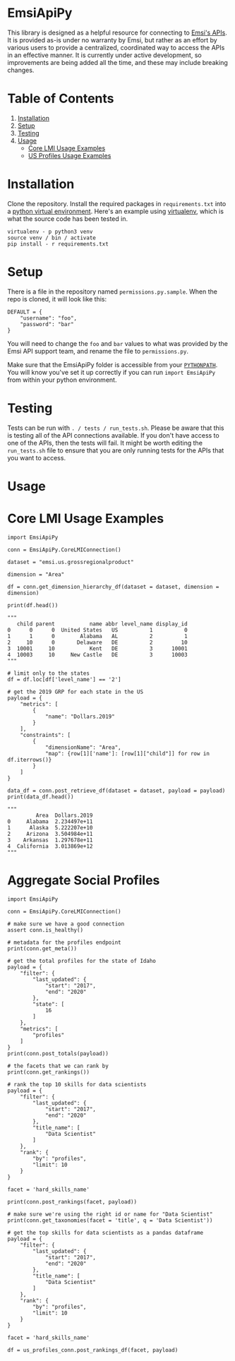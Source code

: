 # EmsiApiPy
This library is designed as a helpful resource for connecting to [Emsi's APIs](https://api.emsidata.com/). It is provided as-is under no warranty by Emsi, but rather as an effort by various users to provide a centralized, coordinated way to access the APIs in an effective manner. It is currently under active development, so improvements are being added all the time, and these may include breaking changes.

# Table of Contents
1. [Installation](#installation)
2. [Setup](#Setup)
3. [Testing](#Testing)
4. [Usage](#Usage)
    - [Core LMI Usage Examples](#core-lmi-usage-examples)
    - [US Profiles Usage Examples](#aggregate-social-profiles)


# Installation
Clone the repository. Install the required packages in `requirements.txt` into a [python virtual environment](https://www.geeksforgeeks.org/python-virtual-environment/). Here's an example using [virtualenv](https://virtualenv.pypa.io/en/latest/ ), which is what the source code has been tested in.
```
virtualenv - p python3 venv
source venv / bin / activate
pip install - r requirements.txt
```

# Setup
There is a file in the repository named `permissions.py.sample`. When the repo is cloned, it will look like this:
```
DEFAULT = {
    "username": "foo",
    "password": "bar"
}
```
You will need to change the `foo` and `bar` values to what was provided by the Emsi API support team, and rename the file to `permissions.py`.

Make sure that the EmsiApiPy folder is accessible from your [`PYTHONPATH`](https://bic-berkeley.github.io/psych-214-fall-2016/using_pythonpath.html). You will know you've set it up correctly if you can run `import EmsiApiPy` from within your python environment.


# Testing
Tests can be run with `. / tests / run_tests.sh`. Please be aware that this is testing all of the API connections available. If you don't have access to one of the APIs, then the tests will fail. It might be worth editing the `run_tests.sh` file to ensure that you are only running tests for the APIs that you want to access.


# Usage
# Core LMI Usage Examples
```
import EmsiApiPy

conn = EmsiApiPy.CoreLMIConnection()

dataset = "emsi.us.grossregionalproduct"

dimension = "Area"

df = conn.get_dimension_hierarchy_df(dataset = dataset, dimension = dimension)

print(df.head())

"""
   child parent           name abbr level_name display_id
0      0      0  United States   US          1          0
1      1      0        Alabama   AL          2          1
2     10      0       Delaware   DE          2         10
3  10001     10           Kent   DE          3      10001
4  10003     10     New Castle   DE          3      10003
"""

# limit only to the states
df = df.loc[df['level_name'] == '2']

# get the 2019 GRP for each state in the US
payload = {
    "metrics": [
        {
            "name": "Dollars.2019"
        }
    ],
    "constraints": [
        {
            "dimensionName": "Area",
            "map": {row[1]['name']: [row[1]["child"]] for row in df.iterrows()}
        }
    ]
}

data_df = conn.post_retrieve_df(dataset = dataset, payload = payload)
print(data_df.head())

"""
         Area  Dollars.2019
0     Alabama  2.234497e+11
1      Alaska  5.222207e+10
2     Arizona  3.504984e+11
3    Arkansas  1.297678e+11
4  California  3.013869e+12
"""

```


# Aggregate Social Profiles
```
import EmsiApiPy

conn = EmsiApiPy.CoreLMIConnection()

# make sure we have a good connection
assert conn.is_healthy()

# metadata for the profiles endpoint
print(conn.get_meta())

# get the total profiles for the state of Idaho
payload = {
    "filter": {
        "last_updated": {
            "start": "2017",
            "end": "2020"
        },
        "state": [
            16
        ]
    },
    "metrics": [
        "profiles"
    ]
}
print(conn.post_totals(payload))

# the facets that we can rank by
print(conn.get_rankings())

# rank the top 10 skills for data scientists
payload = {
    "filter": {
        "last_updated": {
            "start": "2017",
            "end": "2020"
        },
        "title_name": [
            "Data Scientist"
        ]
    },
    "rank": {
        "by": "profiles",
        "limit": 10
    }
}

facet = 'hard_skills_name'

print(conn.post_rankings(facet, payload))

# make sure we're using the right id or name for "Data Scientist"
print(conn.get_taxonomies(facet = 'title', q = 'Data Scientist'))

# get the top skills for data scientists as a pandas dataframe
payload = {
    "filter": {
        "last_updated": {
            "start": "2017",
            "end": "2020"
        },
        "title_name": [
            "Data Scientist"
        ]
    },
    "rank": {
        "by": "profiles",
        "limit": 10
    }
}

facet = 'hard_skills_name'

df = us_profiles_conn.post_rankings_df(facet, payload)

```

